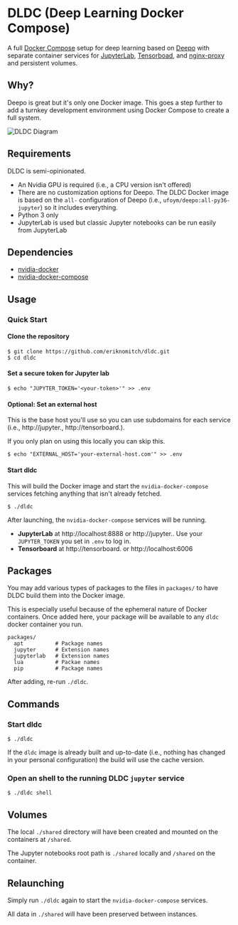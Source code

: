 # DLDC (Deep Learning Docker Compose)

A full [Docker Compose](https://github.com/docker/compose) setup for deep learning based on [Deepo](https://github.com/ufoym/deepo) with separate container services for [JupyterLab](https://github.com/jupyterlab/jupyterlab), [Tensorboad](https://github.com/tensorflow/tensorboard), and [nginx-proxy](https://github.com/jwilder/nginx-proxy) and persistent volumes.

## Why?

Deepo is great but it's only one Docker image. This goes a step further to add a turnkey development environment using Docker Compose to create a full system.

![DLDC Diagram](https://i.imgur.com/IdclXPt.png "DLDC Diagram")


## Requirements

DLDC is semi-opinionated.

* An Nvidia GPU is required (i.e., a CPU version isn't offered)
* There are no customization options for Deepo. The DLDC Docker image is based on the `all-` configuration of Deepo (i.e., `ufoym/deepo:all-py36-jupyter`) so it includes everything.
* Python 3 only
* JupyterLab is used but classic Jupyter notebooks can be run easily from JupyterLab

## Dependencies

* [nvidia-docker](https://github.com/NVIDIA/nvidia-docker)
* [nvidia-docker-compose](https://github.com/eywalker/nvidia-docker-compose)

## Usage

### Quick Start


#### Clone the repository

```Shell
$ git clone https://github.com/eriknomitch/dldc.git
$ cd dldc
```

#### Set a secure token for Jupyter lab

```Shell
$ echo "JUPYTER_TOKEN='<your-token>'" >> .env
```

#### Optional: Set an external host

This is the base host you'll use so you can use subdomains for each service (i.e., http://jupyter.<external-host>, http://tensorboard.<external-host>).

If you only plan on using this locally you can skip this.

```Shell
$ echo "EXTERNAL_HOST='your-external-host.com'" >> .env
```

#### Start dldc

This will build the Docker image and start the `nvidia-docker-compose` services fetching anything that isn't already fetched.

```
$ ./dldc
```

After launching, the `nvidia-docker-compose` services will be running.

* **JupyterLab** at http://localhost:8888 or http://jupyter.<host>. Use your `JUPYTER_TOKEN` you set in `.env` to log in.
* **Tensorboard** at http://tensorboard.<host> or http://localhost:6006

## Packages

You may add various types of packages to the files in `packages/` to have DLDC build them into the Docker image.

This is especially useful because of the ephemeral nature of Docker containers. Once added here, your package will be available to any `dldc` docker container you run.

```
packages/
  apt          # Package names
  jupyter      # Extension names
  jupyterlab   # Extension names
  lua          # Packae names
  pip          # Package names
```

After adding, re-run `./dldc`.

## Commands

### Start dldc

```Shell
$ ./dldc
```

If the `dldc` image is already built and up-to-date (i.e., nothing has changed in your personal configuration) the build will use the cache version.

### Open an shell to the running DLDC `jupyter` service

```Shell
$ ./dldc shell
```

## Volumes

The local `./shared` directory will have been created and mounted on the containers at `/shared`.

The Jupyter notebooks root path is `./shared` locally and `/shared` on the container.

## Relaunching

Simply run `./dldc` again to start the `nvidia-docker-compose` services.

All data in `./shared` will have been preserved between instances.

